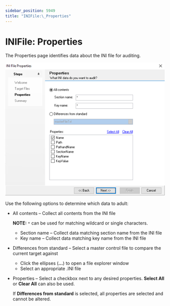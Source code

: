 ```yaml
---
sidebar_position: 5949
title: "INIFile:\_Properties"
---
```


# INIFile: Properties

The Properties page identifies data about the INI file for auditing.

![INI File Data Collector Wizard Properties page](../../../../../../../static/images/AccessAnalyzer_12.0/Content/Resources/Images/EnterpriseAuditor/Admin/DataCollector/INIFile/Properties.png "INI File Data Collector Wizard Properties page")

Use the following options to determine which data to adult:

* All contents – Collect all contents from the INI file

  **NOTE:** `*` can be used for matching wildcard or single characters.

  * Section name – Collect data matching section name from the INI file
  * Key name – Collect data matching key name from the INI file
* Differences from standard – Select a master control file to compare the current target against

  * Click the ellipses (**…**) to open a file explorer window
  * Select an appropriate .INI file
* Properties – Select a checkbox next to any desired properties. **Select All** or **Clear All** can also be used.

  If **Differences from standard** is selected, all properties are selected and cannot be altered.